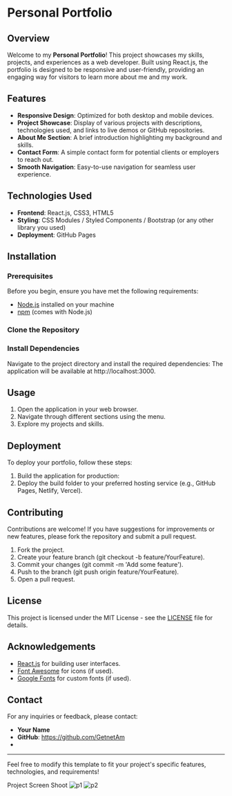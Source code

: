 # Personal Portfolio

## Overview

Welcome to my **Personal Portfolio**! This project showcases my skills, projects, and experiences as a web developer. Built using React.js, the portfolio is designed to be responsive and user-friendly, providing an engaging way for visitors to learn more about me and my work.

## Features

- **Responsive Design**: Optimized for both desktop and mobile devices.
- **Project Showcase**: Display of various projects with descriptions, technologies used, and links to live demos or GitHub repositories.
- **About Me Section**: A brief introduction highlighting my background and skills.
- **Contact Form**: A simple contact form for potential clients or employers to reach out.
- **Smooth Navigation**: Easy-to-use navigation for seamless user experience.

## Technologies Used

- **Frontend**: React.js, CSS3, HTML5
- **Styling**: CSS Modules / Styled Components / Bootstrap (or any other library you used)
- **Deployment**: GitHub Pages

## Installation

### Prerequisites

Before you begin, ensure you have met the following requirements:

- [Node.js](https://nodejs.org/) installed on your machine
- [npm](https://www.npmjs.com/) (comes with Node.js)

### Clone the Repository
### Install Dependencies

Navigate to the project directory and install the required dependencies:
The application will be available at http://localhost:3000.

## Usage

1. Open the application in your web browser.
2. Navigate through different sections using the menu.
3. Explore my projects and skills.

## Deployment

To deploy your portfolio, follow these steps:

1. Build the application for production:
2. Deploy the build folder to your preferred hosting service (e.g., GitHub Pages, Netlify, Vercel).

## Contributing

Contributions are welcome! If you have suggestions for improvements or new features, please fork the repository and submit a pull request. 

1. Fork the project.
2. Create your feature branch (git checkout -b feature/YourFeature).
3. Commit your changes (git commit -m 'Add some feature').
4. Push to the branch (git push origin feature/YourFeature).
5. Open a pull request.

## License

This project is licensed under the MIT License - see the [LICENSE](LICENSE) file for details.

## Acknowledgements

- [React.js](https://reactjs.org/) for building user interfaces.
- [Font Awesome](https://fontawesome.com/) for icons (if used).
- [Google Fonts](https://fonts.google.com/) for custom fonts (if used).

## Contact

For any inquiries or feedback, please contact:

- **Your Name**  
- **GitHub**: https://github.com/GetnetAm
-

---

Feel free to modify this template to fit your project's specific features, technologies, and requirements!

Project Screen Shoot
![p1](https://github.com/user-attachments/assets/66848306-07c8-495d-8d5f-555f69d344f3)
![p2](https://github.com/user-attachments/assets/018caade-2024-43d7-b790-4d34e3f6607c)
